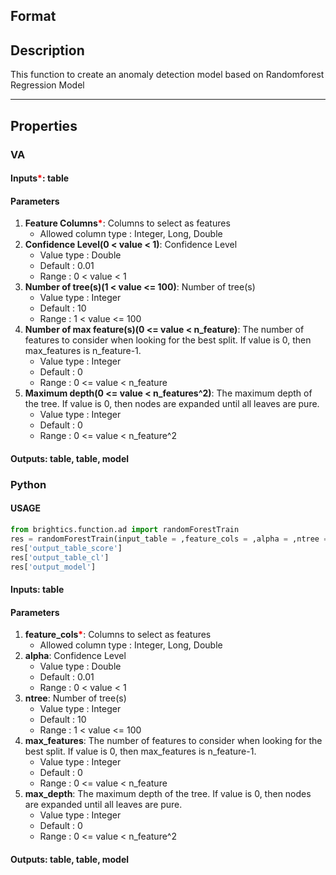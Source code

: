 ## Format



## Description
This function to create an anomaly detection model based on Randomforest Regression Model

---

## Properties
### VA
#### Inputs<b style="color:red">*</b>: table

#### Parameters
1. **Feature Columns**<b style="color:red">*</b>: Columns to select as features
   - Allowed column type : Integer, Long, Double
2. **Confidence Level(0 < value < 1)**: Confidence Level
   - Value type : Double
   - Default : 0.01
   - Range : 0 < value < 1
3. **Number of tree(s)(1 < value <= 100)**: Number of tree(s)
   - Value type : Integer
   - Default : 10
   - Range : 1 < value <= 100
4. **Number of max feature(s)(0 <= value < n_feature)**: The number of features to consider when looking for the best split. If value is 0, then max_features is n_feature-1.
   - Value type : Integer
   - Default : 0
   - Range : 0 <= value < n_feature
5. **Maximum depth(0 <= value < n_features^2)**: The maximum depth of the tree. If value is 0, then nodes are expanded until all leaves are pure.
   - Value type : Integer
   - Default : 0
   - Range : 0 <= value < n_feature^2

#### Outputs: table, table, model

### Python

#### USAGE
```python
from brightics.function.ad import randomForestTrain
res = randomForestTrain(input_table = ,feature_cols = ,alpha = ,ntree = ,max_features = ,max_depth = )
res['output_table_score']
res['output_table_cl']
res['output_model']
```
#### Inputs: table

#### Parameters
1. **feature_cols**<b style="color:red">*</b>: Columns to select as features
   - Allowed column type : Integer, Long, Double
2. **alpha**: Confidence Level
   - Value type : Double
   - Default : 0.01
   - Range : 0 < value < 1
3. **ntree**: Number of tree(s)
   - Value type : Integer
   - Default : 10
   - Range : 1 < value <= 100
4. **max_features**: The number of features to consider when looking for the best split. If value is 0, then max_features is n_feature-1.
   - Value type : Integer
   - Default : 0
   - Range : 0 <= value < n_feature
5. **max_depth**: The maximum depth of the tree. If value is 0, then nodes are expanded until all leaves are pure.
   - Value type : Integer
   - Default : 0
   - Range : 0 <= value < n_feature^2

#### Outputs: table, table, model

